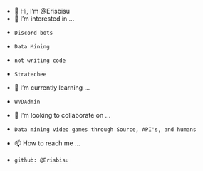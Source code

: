 - 👋 Hi, I’m @Erisbisu
- 👀 I’m interested in ...
-     Discord bots
-     Data Mining
-     not writing code
-     Stratechee
- 🌱 I’m currently learning ...
-     WVDAdmin
- 💞️ I’m looking to collaborate on ...
-     Data mining video games through Source, API's, and humans
- 📫 How to reach me ...
-     github: @Erisbisu
<!---
Erisbisu/Erisbisu is a ✨ special ✨ repository because its `README.md` (this file) appears on your GitHub profile.
You can click the Preview link to take a look at your changes.
--->
